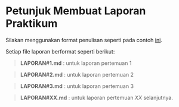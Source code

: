 # Petunjuk Membuat Laporan Praktikum


Silakan menggunakan format penulisan seperti pada contoh [ini](1_Pengantar_Konsep_PBO/LAPORAN%231.md).

Setiap file laporan berformat seperti berikut:

> **LAPORAN#1.md** : untuk laporan pertemuan 1

> **LAPORAN#2.md** : untuk laporan pertemuan 2

> **LAPORAN#3.md** : untuk laporan pertemuan 3

> **LAPORAN#XX.md** : untuk laporan pertemuan *XX* selanjutnya.